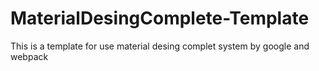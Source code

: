 # MaterialDesingComplete-Template
This is a template for use material desing complet system by google and webpack

